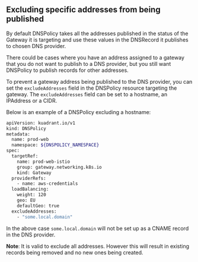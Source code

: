## Excluding specific addresses from being published

By default DNSPolicy takes all the addresses published in the status of the Gateway it is targeting and use these values in the DNSRecord it publishes to chosen DNS provider. 

There could be cases where you have an address assigned to a gateway that you do not want to publish to a DNS provider, but you still want DNSPolicy to publish records for other addresses.

To prevent a gateway address being published to the DNS provider, you can set the `excludeAddresses` field in the DNSPolicy resource targeting the gateway. The `excludeAddresses` field can be set to a hostname, an IPAddress or a CIDR.

Below is an example of a DNSPolicy excluding a hostname:

```sh
apiVersion: kuadrant.io/v1
kind: DNSPolicy
metadata:
  name: prod-web
  namespace: ${DNSPOLICY_NAMESPACE}
spec:
  targetRef:
    name: prod-web-istio
    group: gateway.networking.k8s.io
    kind: Gateway
  providerRefs:
    - name: aws-credentials
  loadBalancing:
    weight: 120
    geo: EU
    defaultGeo: true
  excludeAddresses:
    - "some.local.domain"
```

In the above case `some.local.domain` will not be set up as a CNAME record in the DNS provider.

**Note**: It is valid to exclude all addresses. However this will result in existing records being removed and no new ones being created.
